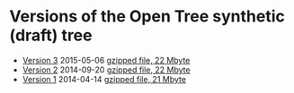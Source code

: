 # Versions of the Open Tree synthetic (draft) tree

* [Version 3](ot-synthesis-v3.md) 2015-05-06 [gzipped file, 22 Mbyte](http://files.opentreeoflife.org/trees/draftversion3.tre.gz)
* [Version 2](ot-synthesis-v2.md) 2014-09-20 [gzipped file, 22 Mbyte](http://files.opentreeoflife.org/trees/draftversion2.tre.gz)
* [Version 1](ot-synthesis-v1.md) 2014-04-14 [gzipped file, 21 Mbyte](http://files.opentreeoflife.org/trees/draftversion1.tre.gz)

